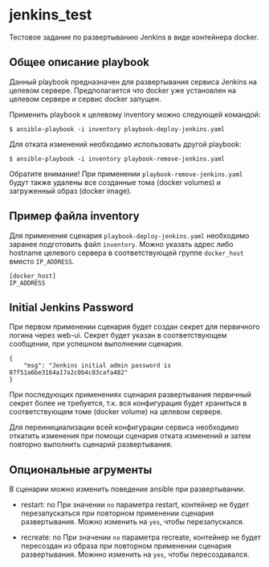 # jenkins_test
Тестовое задание по развертыванию Jenkins в виде контейнера docker.

## Общее описание playbook

Данный playbook предназначен для развертывания сервиса Jenkins на целевом сервере.
Предполагается что docker уже установлен на целевом сервере и сервис docker запущен.

Применить playbook к целевому inventory можно следующей командой:

`$ ansible-playbook -i inventory playbook-deploy-jenkins.yaml`

Для отката изменений необходимо использовать другой playbook:

`$ ansible-playbook -i inventory playbook-remove-jenkins.yaml`

Обратите внимание! При применении `playbook-remove-jenkins.yaml` будут также удалены все созданные тома (docker volumes) 
и загруженный образ (docker image).

## Пример файла inventory

Для применения сценария `playbook-deploy-jenkins.yaml` необходимо заранее подготовить файл `inventory`.
Можно указать адрес либо hostname целевого сервера в соответствующей группе `docker_host` вместо `IP_ADDRESS`.

```
[docker_host]
IP_ADDRESS
```

## Initial Jenkins Password

При первом применении сценария будет создан секрет для первичного логина через web-ui.
Секрет будет указан в соответствующем сообщении, при успешном выполнении сценария.

```
{
    "msg": "Jenkins initial admin password is 87f51a6be3164a17a2c0b4c83cafa482"
}
```

При последующих применениях сценария развертывания первичный секрет более не требуется, т.к. вся конфигурация будет храниться
в соответствующем томе (docker volume) на целевом сервере.

Для переинициализации всей конфигурации сервиса необходимо откатить изменения при помощи сценария отката изменений
и затем повторно выполнить сценарий развертывания.

## Опциональные агрументы

В сценарии можно изменить поведение ansible при развертывании.

* restart: no
При значении `no` параметра restart, контейнер не будет перезапускаться при повторном применении сценария развертывания.
Можно изменить на `yes`, чтобы перезапускался.

* recreate: no
При значении `no` параметра recreate, контейнер не будет пересоздан из образа при повторном применении сценария развертывания.
Можнно изменить на `yes`, чтобы пересоздавался.
